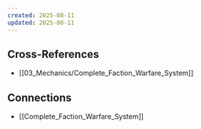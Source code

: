 ```yaml
---
created: 2025-08-11
updated: 2025-08-11
---
```




## Cross-References

- [[03_Mechanics/Complete_Faction_Warfare_System]]


## Connections

- [[Complete_Faction_Warfare_System]]
